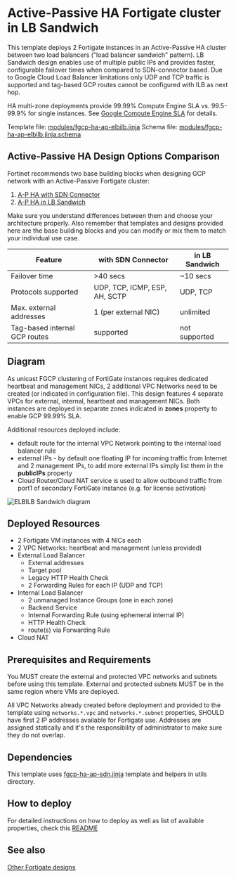 # Active-Passive HA Fortigate cluster in LB Sandwich
This template deploys 2 Fortigate instances in an Active-Passive HA cluster between two load balancers ("load balancer sandwich" pattern). LB Sandwich design enables use of multiple public IPs and provides faster, configurable failover times when compared to SDN-connector based. Due to Google Cloud Load Balancer limitations only UDP and TCP traffic is supported and tag-based GCP routes cannot be configured with ILB as next hop.

HA multi-zone deployments provide 99.99% Compute Engine SLA vs. 99.5-99.9% for single instances. See [Google Compute Engine SLA](https://cloud.google.com/compute/sla) for details.

Template file: [modules/fgcp-ha-ap-elbilb.jinja](../modules/fgcp-ha-ap-elbilb.jinja)
Schema file: [modules/fgcp-ha-ap-elbilb.jinja.schema](../modules/fgcp-ha-ap-elbilb.jinja.schema)

## Active-Passive HA Design Options Comparison
Fortinet recommends two base building blocks when designing GCP network with an Active-Passive Fortigate cluster:
1. [A-P HA with SDN Connector](fgcp-ha-ap-sdn.md)
2. [A-P HA in LB Sandwich](fgcp-ha-ap-elbilb.md)

Make sure you understand differences between them and choose your architecture properly. Also remember that templates and designs provided here are the base building blocks and you can modify or mix them to match your individual use case.

| Feature | with SDN Connector | in LB Sandwich |
| --------|--------------------|----------------|
| Failover time | >40 secs | ~10 secs |
| Protocols supported | UDP, TCP, ICMP, ESP, AH, SCTP | UDP, TCP |
| Max. external addresses | 1 (per external NIC) | unlimited |
| Tag-based internal GCP routes| supported | not supported |

## Diagram
As unicast FGCP clustering of FortiGate instances requires dedicated heartbeat and management NICs, 2 additional VPC Networks need to be created (or indicated in configuration file). This design features 4 separate VPCs for external, internal, heartbeat and management NICs. Both instances are deployed in separate zones indicated in **zones** property to enable GCP 99.99% SLA.

Additional resources deployed include:
- default route for the internal VPC Network pointing to the internal load balancer rule
- external IPs - by default one floating IP for incoming traffic from Internet and 2 management IPs, to add more external IPs simply list them in the **publicIPs** property
- Cloud Router/Cloud NAT service is used to allow outbound traffic from port1 of secondary FortiGate instance (e.g. for license activation)

![ELBILB Sandwich diagram](https://app.lucidchart.com/publicSegments/view/b1ee079a-3c64-4e75-acb7-a42e3b6f8982/image.png)

## Deployed Resources
- 2 Fortigate VM instances with 4 NICs each
- 2 VPC Networks: heartbeat and management (unless provided)
- External Load Balancer
    - External addresses
    - Target pool
    - Legacy HTTP Health Check
    - 2 Forwarding Rules for each IP (UDP and TCP)
- Internal Load Balancer
    - 2 unmanaged Instance Groups (one in each zone)
    - Backend Service
    - Internal Forwarding Rule (using ephemeral internal IP)
    - HTTP Health Check
    - route(s) via Forwarding Rule
- Cloud NAT

## Prerequisites and Requirements
You MUST create the external and protected VPC networks and subnets before using this template. External and protected subnets MUST be in the same region where VMs are deployed.

All VPC Networks already created before deployment and provided to the template using `networks.*.vpc` and `networks.*.subnet` properties, SHOULD have first 2 IP addresses available for Fortigate use. Addresses are assigned statically and it's the responsibility of administrator to make sure they do not overlap.

## Dependencies
This template uses [fgcp-ha-ap-sdn.jinja](fgcp-ha-ap-sdn.md) template and helpers in utils directory.

## How to deploy
For detailed instructions on how to deploy as well as list of available properties, check this [README](../README.md)

## See also
[Other Fortigate designs](../README.md)
